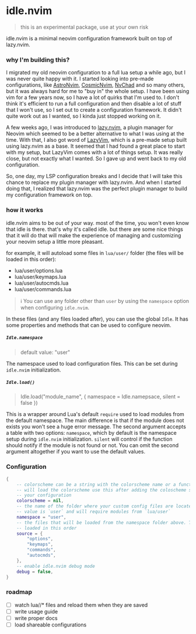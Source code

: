 # idle.nvim

> this is an experimental package, use at your own risk

idle.nvim is a minimal neovim configuration framework built on top of lazy.nvim.

### why I'm building this?

I migrated my old neovim configuration to a full lua setup a while ago, but I
was never quite happy with it. I started looking into pre-made configurations,
like [AstroNvim](https://astronvim.com/), [CosmicNvim](https://github.com/CosmicNvim/CosmicNvim), [NvChad](https://nvchad.com/) and so many others, but it was always
hard for me to "buy in" the whole setup. I have been using vim for a few years
now, so I have a lot of quirks that I'm used to. I don't think it's efficient to
run a full configuration and then disable a lot of stuff that I won't use, so I
set out to create a configuration framework. It didn't quite work out as I
wanted, so I kinda just stopped working on it.

A few weeks ago, I was introduced to [lazy.nvim](https://github.com/folke/lazy.nvim/), a plugin manager for Neovim
which seemed to be a better alternative to what I was using at the time. With
that, I also got word of [LazyVim](https://github.com/LazyVim/LazyVim), which is a pre-made setup built using lazy.nvim
as a base. It seemed that I had found a great place to start with my setup, but
LazyVim comes with a lot of things setup. It was really close, but not exactly
what I wanted. So I gave up and went back to my old configuration.

So, one day, my LSP configuration breaks and I decide that I will take this
chance to replace my plugin manager with lazy.nvim. And when I started doing
that, I realized that lazy.nvim was the perfect plugin manager to build my
configuration framework on top.

### how it works

idle.nvim aims to be out of your way. most of the time, you won't even know that
idle is there. that's why it's called idle. but there are some nice things that
it will do that will make the experience of managing and customizing your neovim
setup a little more pleasant.

for example, it will autoload some files in `lua/user/` folder (the files will
  be loaded in this order):

 - lua/user/options.lua
 - lua/user/keymaps.lua
 - lua/user/autocmds.lua
 - lua/user/commands.lua

> ℹ️  You can use any folder other than `user` by using the `namespace` option when
configuring `idle.nvim`.

In these files (and any files loaded after), you can use the global `Idle`. It
has some properties and methods that can be used to configure neovim.

##### `Idle.namespace`

> default value: "user"

The namespace used to load configuration files. This can be set during
`idle.nvim` initialization.

##### `Idle.load()`

> Idle.load("module_name", { namespace = Idle.namepsace, silent = false })

This is a wrapper around Lua's default `require` used to load modules from the
default namespace. The main difference is that if the module does not exists you
won't see a huge error message. The second argument accepts a table with two options:
`namespace`, which by default is the namespace setup during `idle.nvim`
initialization. `silent` will control if the function should notify if the
module is not found or not. You can omit the second argument altogether if you
want to use the default values.

### Configuration

```lua
{
	-- colorscheme can be a string with the colorscheme name or a function that
	-- will load the colorscheme use this after adding the coloscheme specs to
	-- your configuration
	colorscheme = nil,
	-- the name of the folder where your custom config files are located. Default
	-- value is `user` and will require modules from `lua/user`
	namespace = "user",
	-- the files that will be loaded from the namespace folder above. They will be
	-- loaded in this order
	source = {
		"options",
		"keymaps",
		"commands",
		"autocmds",
	},
	-- enable idle.nvim debug mode
	debug = false,
}
```


### roadmap

 - [ ] watch lua/<namespace>/* files and reload them when they are saved
 - [ ] write usage guide
 - [ ] write proper docs
 - [ ] load shareable configurations
